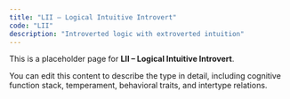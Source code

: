 ```yaml
---
title: "LII – Logical Intuitive Introvert"
code: "LII"
description: "Introverted logic with extroverted intuition"
---
```


This is a placeholder page for **LII – Logical Intuitive Introvert**.

You can edit this content to describe the type in detail, including cognitive function stack, temperament, behavioral traits, and intertype relations.
